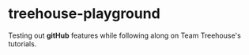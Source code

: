 # treehouse-playground
Testing out **gitHub** features while following along on Team Treehouse's tutorials.
